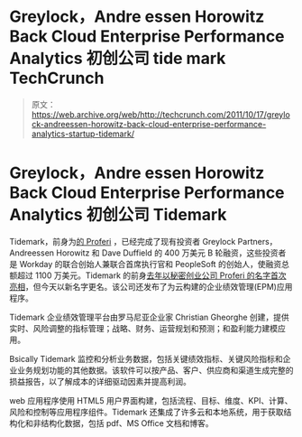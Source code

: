 # Greylock，Andre essen Horowitz Back Cloud Enterprise Performance Analytics 初创公司 tide mark TechCrunch

> 原文：<https://web.archive.org/web/http://techcrunch.com/2011/10/17/greylock-andreessen-horowitz-back-cloud-enterprise-performance-analytics-startup-tidemark/>

# Greylock，Andre essen Horowitz Back Cloud Enterprise Performance Analytics 初创公司 Tidemark

Tidemark，前身为[的 Proferi](https://web.archive.org/web/20230203160902/https://techcrunch.com/2010/10/07/proferi-6-3-million/) ，已经完成了现有投资者 Greylock Partners，Andreessen Horowitz 和 Dave Duffield 的 400 万美元 B 轮融资，这些投资者是 Workday 的联合创始人兼联合首席执行官和 PeopleSoft 的创始人，使融资总额超过 1100 万美元。Tidemark 的前身[去年以秘密创业公司 Proferi 的名字首次亮相](https://web.archive.org/web/20230203160902/https://techcrunch.com/2010/10/07/proferi-6-3-million/)，但今天以新名字更名。该公司还发布了为云构建的企业绩效管理(EPM)应用程序。

Tidemark 企业绩效管理平台由罗马尼亚企业家 Christian Gheorghe 创建，提供实时、风险调整的指标管理；战略、财务、运营规划和预测；和盈利能力建模应用。

Bsically Tidemark 监控和分析业务数据，包括关键绩效指标、关键风险指标和企业业务规划功能的其他数据。该软件可以按产品、客户、供应商和渠道生成完整的损益报告，以了解成本的详细驱动因素并提高利润。

web 应用程序使用 HTML5 用户界面构建，包括流程、目标、维度、KPI、计算、风险和控制等应用程序组件。Tidemark 还集成了许多云和本地系统，用于获取结构化和非结构化数据，包括 pdf、MS Office 文档和博客。